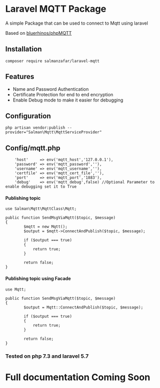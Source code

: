 # Laravel MQTT Package

A simple Package that can be used to connect to Mqtt using laravel

Based on [bluerhinos/phpMQTT](https://github.com/bluerhinos/phpMQTT)

## Installation
```
composer require salmanzafar/laravel-mqtt
```
## Features

* Name and Password Authentication
* Certificate Protection for end to end encryption
* Enable Debug mode to make it easier for debugging 

## Configuration
```
php artisan vendor:publish --provider="Salman\Mqtt\MqttServiceProvider"
```
## Config/mqtt.php
```
    'host'     => env('mqtt_host','127.0.0.1'),
    'password' => env('mqtt_password',''),
    'username' => env('mqtt_username',''),
    'certfile' => env('mqtt_cert_file',''),
    'port'     => env('mqtt_port','1883'),
    'debug'    => env('mqtt_debug',false) //Optional Parameter to enable debugging set it to True
```
#### Publishing topic

```
use Salman\Mqtt\MqttClass\Mqtt;

public function SendMsgViaMqtt($topic, $message)
{
        $mqtt = new Mqtt();
        $output = $mqtt->ConnectAndPublish($topic, $message);

        if ($output === true)
        {
            return true;
        }

        return false;
}
```
#### Publishing topic using Facade

```
use Mqtt;

public function SendMsgViaMqtt($topic, $message)
{
        $output = Mqtt::ConnectAndPublish($topic, $message);

        if ($output === true)
        {
            return true;
        }

        return false;
}
```
### Tested on php 7.3 and laravel 5.7 

# Full documentation Coming Soon
